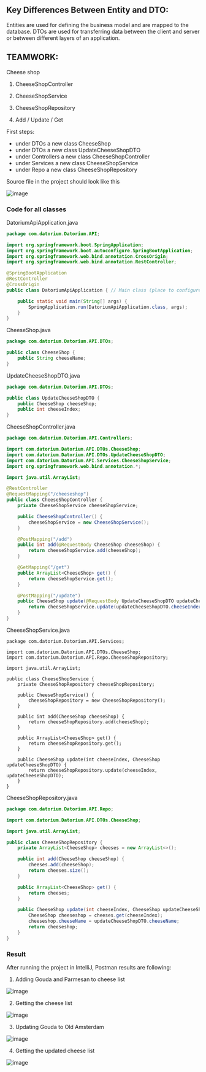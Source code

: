 ## Key Differences Between Entity and DTO:
 Entities are used for defining the business model and are mapped to the database. 
 DTOs are used for transferring data between the client and server or between different layers of an application.

## TEAMWORK:

 Cheese shop
1. CheeseShopController
2. CheeseShopService
3. CheeseShopRepository

1. Add / Update / Get

First steps:
* under DTOs a new class CheeseShop
* under DTOs a new class UpdateCheeseShopDTO
* under Controllers a new class CheeseShopController
* under Services a new class CheeseShopService
* under Repo a new class CheeseShopRepository

Source file in the project should look like this

![image](https://github.com/user-attachments/assets/01b024cd-2dc1-4e2c-9c06-4dd8af9888fb)

### Code for all classes

DatoriumApiApplication.java
```java
package com.datorium.Datorium.API;

import org.springframework.boot.SpringApplication;
import org.springframework.boot.autoconfigure.SpringBootApplication;
import org.springframework.web.bind.annotation.CrossOrigin;
import org.springframework.web.bind.annotation.RestController;

@SpringBootApplication
@RestController
@CrossOrigin
public class DatoriumApiApplication { // Main class (place to configure application)

	public static void main(String[] args) {
		SpringApplication.run(DatoriumApiApplication.class, args);
	}
}
```

CheeseShop.java
```java
package com.datorium.Datorium.API.DTOs;

public class CheeseShop {
    public String cheeseName;
}
```

UpdateCheeseShopDTO.java
```java
package com.datorium.Datorium.API.DTOs;

public class UpdateCheeseShopDTO {
    public CheeseShop cheeseShop;
    public int cheeseIndex;
}
```

CheeseShopController.java
```java
package com.datorium.Datorium.API.Controllers;

import com.datorium.Datorium.API.DTOs.CheeseShop;
import com.datorium.Datorium.API.DTOs.UpdateCheeseShopDTO;
import com.datorium.Datorium.API.Services.CheeseShopService;
import org.springframework.web.bind.annotation.*;

import java.util.ArrayList;

@RestController
@RequestMapping("/cheeseshop")
public class CheeseShopController {
    private CheeseShopService cheeseShopService;

    public CheeseShopController() {
        cheeseShopService = new CheeseShopService();
    }

    @PostMapping("/add")
    public int add(@RequestBody CheeseShop cheeseShop) {
        return cheeseShopService.add(cheeseShop);
    }

    @GetMapping("/get")
    public ArrayList<CheeseShop> get() {
        return cheeseShopService.get();
    }

    @PostMapping("/update")
    public CheeseShop update(@RequestBody UpdateCheeseShopDTO updateCheeseShopDTO) {
        return cheeseShopService.update(updateCheeseShopDTO.cheeseIndex, updateCheeseShopDTO.cheeseShop);
    }
}
```

CheeseShopService.java
```
package com.datorium.Datorium.API.Services;

import com.datorium.Datorium.API.DTOs.CheeseShop;
import com.datorium.Datorium.API.Repo.CheeseShopRepository;

import java.util.ArrayList;

public class CheeseShopService {
    private CheeseShopRepository cheeseShopRepository;

    public CheeseShopService() {
        cheeseShopRepository = new CheeseShopRepository();
    }

    public int add(CheeseShop cheeseShop) {
        return cheeseShopRepository.add(cheeseShop);
    }

    public ArrayList<CheeseShop> get() {
        return cheeseShopRepository.get();
    }

    public CheeseShop update(int cheeseIndex, CheeseShop updateCheeseShopDTO) {
        return cheeseShopRepository.update(cheeseIndex, updateCheeseShopDTO);
    }
}
```

CheeseShopRepository.java
```java
package com.datorium.Datorium.API.Repo;

import com.datorium.Datorium.API.DTOs.CheeseShop;

import java.util.ArrayList;

public class CheeseShopRepository {
    private ArrayList<CheeseShop> cheeses = new ArrayList<>();

    public int add(CheeseShop cheeseShop) {
        cheeses.add(cheeseShop);
        return cheeses.size();
    }

    public ArrayList<CheeseShop> get() {
        return cheeses;
    }

    public CheeseShop update(int cheeseIndex, CheeseShop updateCheeseShopDTO) {
        CheeseShop cheeseshop = cheeses.get(cheeseIndex);
        cheeseshop.cheeseName = updateCheeseShopDTO.cheeseName;
        return cheeseshop;
    }
}
```

### Result

After running the project in IntelliJ, Postman results are following:

1. Adding Gouda and Parmesan to cheese list
   
![image](https://github.com/user-attachments/assets/09a075fe-bf1c-4752-a487-2e2ca037d44a)

2. Getting the cheese list

![image](https://github.com/user-attachments/assets/5bf08c5a-fb94-403d-81d6-1077e0d26cb8)

3. Updating Gouda to Old Amsterdam

![image](https://github.com/user-attachments/assets/0891ff46-edae-40fa-a69c-b535a3009554)

4. Getting the updated cheese list

![image](https://github.com/user-attachments/assets/3f197341-f9c7-48c8-ae3f-6f55d34e1a7b)
